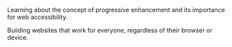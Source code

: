 Learning about the concept of progressive enhancement and its importance for web accessibility.

Building websites that work for everyone, regardless of their browser or device.